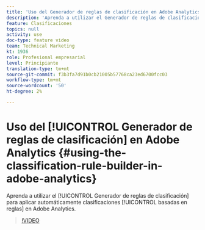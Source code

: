 ```yaml
---
title: 'Uso del Generador de reglas de clasificación en Adobe Analytics '
description: 'Aprenda a utilizar el Generador de reglas de clasificación para aplicar automáticamente clasificaciones basadas en reglas en Adobe Analytics. '
feature: Clasificaciones
topics: null
activity: use
doc-type: feature video
team: Technical Marketing
kt: 1936
role: Profesional empresarial
level: Principiante
translation-type: tm+mt
source-git-commit: f3b3fa7d91b0cb21005b57768ca23ed6700fcc03
workflow-type: tm+mt
source-wordcount: '50'
ht-degree: 2%

---
```



# Uso del [!UICONTROL Generador de reglas de clasificación] en Adobe Analytics {#using-the-classification-rule-builder-in-adobe-analytics}

Aprenda a utilizar el [!UICONTROL Generador de reglas de clasificación] para aplicar automáticamente clasificaciones [!UICONTROL basadas en reglas] en Adobe Analytics.

>[!VIDEO](https://video.tv.adobe.com/v/25884?quality=12)
